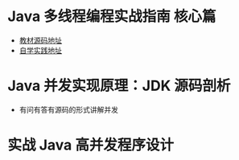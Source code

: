 # Java 多线程编程实战指南 核心篇

* [教材源码地址](https://github.com/Viscent/javamtia/blob/06faaaa961/JavaMultiThreadInAction/src/io/github/viscent/mtia/ch8/TPBigFileDownloader.java)
* [自学实践地址]()

# Java 并发实现原理：JDK 源码剖析

* 有问有答有源码的形式讲解并发


# 实战 Java 高并发程序设计
